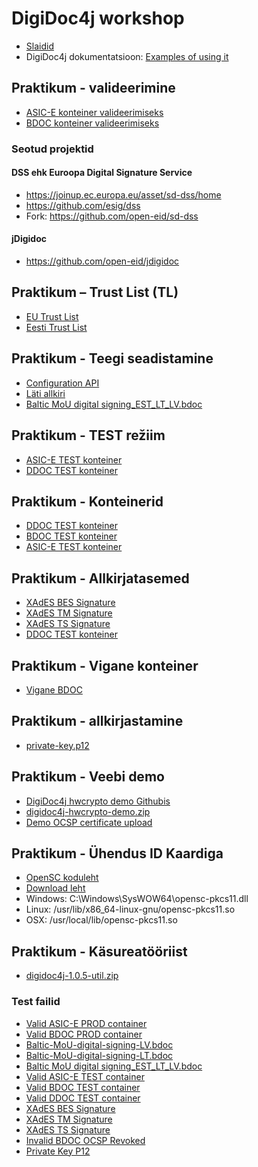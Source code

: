 # DigiDoc4j workshop
- [Slaidid](https://dl.dropboxusercontent.com/u/58890226/DigiDoc4j/workshop/D4J%20Koolitus%2013.04.2017.pdf)
- DigiDoc4j dokumentatsioon: [Examples of using it](https://github.com/open-eid/digidoc4j/wiki/Examples-of-using-it)
## Praktikum - valideerimine
- [ASIC-E konteiner valideerimiseks](https://dl.dropboxusercontent.com/u/58890226/DigiDoc4j/workshop/valid-prod-container.asice)
- [BDOC konteiner valideerimiseks](https://dl.dropboxusercontent.com/u/58890226/DigiDoc4j/workshop/valid-prod-bdoc-tm.bdoc)

### Seotud projektid
#### DSS ehk Euroopa Digital Signature Service
- https://joinup.ec.europa.eu/asset/sd-dss/home
- https://github.com/esig/dss
- Fork: https://github.com/open-eid/sd-dss
#### jDigidoc
- https://github.com/open-eid/jdigidoc

## Praktikum – Trust List (TL)
- [EU Trust List](https://ec.europa.eu/information_society/policy/esignature/trusted-list/tl-mp.xml)
- [Eesti Trust List](https://sr.riik.ee/tsl/estonian-tsl.xml)

## Praktikum - Teegi seadistamine
- [Configuration API](http://open-eid.github.io/digidoc4j/org/digidoc4j/Configuration.html)
- [Läti allkiri](https://dl.dropboxusercontent.com/u/58890226/DigiDoc4j/workshop/Baltic-MoU-digital-signing-LV.bdoc)
- [Baltic MoU digital signing_EST_LT_LV.bdoc](https://dl.dropboxusercontent.com/u/58890226/DigiDoc4j/workshop/Baltic%20MoU%20digital%20signing_EST_LT_LV.bdoc)

## Praktikum - TEST režiim
- [ASIC-E TEST konteiner](https://dl.dropboxusercontent.com/u/58890226/DigiDoc4j/workshop/valid-test-container.asice)
- [DDOC TEST konteiner](https://dl.dropboxusercontent.com/u/58890226/DigiDoc4j/workshop/ddoc_for_testing.ddoc)

## Praktikum - Konteinerid
- [DDOC TEST konteiner](https://dl.dropboxusercontent.com/u/58890226/DigiDoc4j/workshop/ddoc_for_testing.ddoc)
- [BDOC TEST konteiner](https://dl.dropboxusercontent.com/u/58890226/DigiDoc4j/workshop/valid-bdoc-tm.bdoc)
- [ASIC-E TEST konteiner](https://dl.dropboxusercontent.com/u/58890226/DigiDoc4j/workshop/valid-test-container.asice)

## Praktikum - Allkirjatasemed
- [XAdES BES Signature](https://dl.dropboxusercontent.com/u/58890226/DigiDoc4j/workshop/test-xades-bes-signature.xml)
- [XAdES TM Signature](https://dl.dropboxusercontent.com/u/58890226/DigiDoc4j/workshop/test-xades-tm.xml)
- [XAdES TS Signature](https://dl.dropboxusercontent.com/u/58890226/DigiDoc4j/workshop/test-xades-ts.xml)
- [DDOC TEST konteiner](https://dl.dropboxusercontent.com/u/58890226/DigiDoc4j/workshop/ddoc_for_testing.ddoc)

## Praktikum - Vigane konteiner
- [Vigane BDOC](https://dl.dropboxusercontent.com/u/58890226/DigiDoc4j/workshop/bdoc-tm-ocsp-revoked.bdoc)

## Praktikum - allkirjastamine
- [private-key.p12](https://dl.dropboxusercontent.com/u/58890226/DigiDoc4j/workshop/private-key.p12)

## Praktikum - Veebi demo
- [DigiDoc4j hwcrypto demo Githubis](https://github.com/rvillido/digidoc4j-hwcrypto-demo)
- [digidoc4j-hwcrypto-demo.zip](https://github.com/rvillido/digidoc4j-hwcrypto-demo/archive/master.zip)
- [Demo OCSP certificate upload](https://demo.sk.ee/upload_cert/)

## Praktikum - Ühendus ID Kaardiga
- [OpenSC koduleht](https://github.com/OpenSC/OpenSC/wiki)
- [Download leht](https://sourceforge.net/projects/opensc/files/OpenSC/opensc-0.16.0/)
- Windows: C:\Windows\SysWOW64\opensc-pkcs11.dll
- Linux: /usr/lib/x86_64-linux-gnu/opensc-pkcs11.so
- OSX: /usr/local/lib/opensc-pkcs11.so

## Praktikum - Käsureatööriist
- [digidoc4j-1.0.5-util.zip](https://github.com/open-eid/digidoc4j/releases/download/public-1.0.5/digidoc4j-1.0.5-util.zip)

### Test failid
- [Valid ASIC-E PROD container](https://dl.dropboxusercontent.com/u/58890226/DigiDoc4j/workshop/valid-prod-container.asice)
- [Valid BDOC PROD container](https://dl.dropboxusercontent.com/u/58890226/DigiDoc4j/workshop/valid-prod-bdoc-tm.bdoc)
- [Baltic-MoU-digital-signing-LV.bdoc](https://dl.dropboxusercontent.com/u/58890226/DigiDoc4j/workshop/Baltic-MoU-digital-signing-LV.bdoc)
- [Baltic-MoU-digital-signing-LT.bdoc](https://dl.dropboxusercontent.com/u/58890226/DigiDoc4j/workshop/Baltic-MoU-digital-signing-LT.bdoc)
- [Baltic MoU digital signing_EST_LT_LV.bdoc](https://dl.dropboxusercontent.com/u/58890226/DigiDoc4j/workshop/Baltic%20MoU%20digital%20signing_EST_LT_LV.bdoc)
- [Valid ASIC-E TEST container](https://dl.dropboxusercontent.com/u/58890226/DigiDoc4j/workshop/valid-test-container.asice)
- [Valid BDOC TEST container](https://dl.dropboxusercontent.com/u/58890226/DigiDoc4j/workshop/valid-bdoc-tm.bdoc)
- [Valid DDOC TEST container](https://dl.dropboxusercontent.com/u/58890226/DigiDoc4j/workshop/ddoc_for_testing.ddoc)
- [XAdES BES Signature](https://dl.dropboxusercontent.com/u/58890226/DigiDoc4j/workshop/test-xades-bes-signature.xml)
- [XAdES TM Signature](https://dl.dropboxusercontent.com/u/58890226/DigiDoc4j/workshop/test-xades-tm.xml)
- [XAdES TS Signature](https://dl.dropboxusercontent.com/u/58890226/DigiDoc4j/workshop/test-xades-ts.xml)
- [Invalid BDOC OCSP Revoked](https://dl.dropboxusercontent.com/u/58890226/DigiDoc4j/workshop/bdoc-tm-ocsp-revoked.bdoc)
- [Private Key P12](https://dl.dropboxusercontent.com/u/58890226/DigiDoc4j/workshop/private-key.p12)